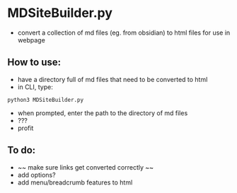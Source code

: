 # MDSiteBuilder.py
- convert a collection of md files (eg. from obsidian) to html files for use in webpage 
## How to use:
- have a directory full of md files that need to be converted to html
- in CLI, type:
``` 
python3 MDSiteBuilder.py
```
- when prompted, enter the path to the directory of md files
- ???
- profit
## To do:
- ~~ make sure links get converted correctly ~~
- add options?
- add menu/breadcrumb features to html